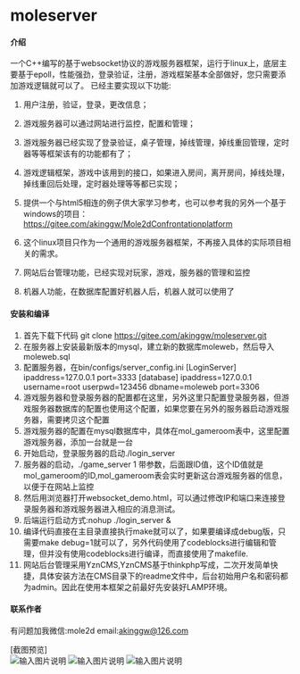 # moleserver

#### 介绍
一个C++编写的基于websocket协议的游戏服务器框架，运行于linux上，底层主要基于epoll，性能强劲，登录验证，注册，游戏框架基本全部做好，您只需要添加游戏逻辑就可以了。
已经主要实现以下功能:
1. 用户注册，验证，登录，更改信息；
2. 游戏服务器可以通过网站进行监控，配置和管理；
3. 游戏服务器已经实现了登录验证，桌子管理，掉线管理，掉线重回管理，定时器等等框架该有的功能都有了；
4. 游戏逻辑框架，游戏中该用到的接口，如果进入房间，离开房间，掉线处理，掉线重回后处理，定时器处理等等都已实现；
5. 提供一个与html5相连的例子供大家学习参考，也可以参考我的另外一个基于windows的项目：
https://gitee.com/akinggw/Mole2dConfrontationplatform

6. 这个linux项目只作为一个通用的游戏服务器框架，不再接入具体的实际项目相关的需求。
7. 网站后台管理功能，已经实现对玩家，游戏，服务器的管理和监控
8. 机器人功能，在数据库配置好机器人后，机器人就可以使用了 

#### 安装和编译
1. 首先下载下代码
git clone https://gitee.com/akinggw/moleserver.git
2. 在服务器上安装最新版本的mysql，建立新的数据库moleweb，然后导入moleweb.sql
3. 配置服务器，在bin/configs/server_config.ini
[LoginServer]
ipaddress=127.0.0.1
port=3333
[database]
ipaddress=127.0.0.1
username=root
userpwd=123456
dbname=moleweb
port=3306
4. 游戏服务器和登录服务器的配置都在这里，另外这里只配置登录服务器，但游戏服务器数据库的配置也使用这个配置，如果您要在另外的服务器启动游戏服务器，需要拷贝这个配置
5. 游戏服务器的配置在mysql数据库中，具体在mol_gameroom表中，这里配置游戏服务器，添加一台就是一台
6. 开始启动，登录服务器的启动./login_server
7. 服务器的启动，./game_server 1 带参数，后面跟ID值，这个ID值就是mol_gameroom的ID,mol_gameroom表会实时更新这台游戏服务器的信息，以便于在网站上监控
8. 然后用浏览器打开websocket_demo.html，可以通过修改IP和端口来连接登录服务器和游戏服务器进入相应的消息测试。
9. 后端运行启动方式:nohup ./login_server &
10. 编译代码直接在主目录直接执行make就可以了，如果要编译成debug版，只需要make debug=1就可以了，另外代码使用了codeblocks进行编辑和管理，但并没有使用codeblocks进行编译，而直接使用了makefile.
11. 网站后台管理采用YznCMS,YznCMS基于thinkphp写成，二次开发简单快捷，具体安装方法在CMS目录下的readme文件中，后台初始用户名和密码都为admin。因此在使用本框架之前最好先安装好LAMP环境。

#### 联系作者
有问题加我微信:mole2d
email:akinggw@126.com

[截图预览]  
![输入图片说明](https://gitee.com/akinggw/moleserver/raw/master/screen/net1.png)
![输入图片说明](https://gitee.com/akinggw/moleserver/raw/master/screen/net2.png)
![输入图片说明](https://gitee.com/akinggw/moleserver/raw/master/screen/net3.png)

